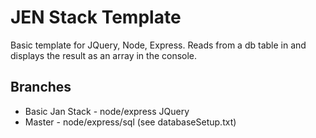 JEN Stack Template
==================

Basic template for JQuery, Node, Express. Reads from a db table in and displays the result as an array in the console.

Branches
--------
* Basic Jan Stack - node/express JQuery
* Master - node/express/sql (see databaseSetup.txt)

